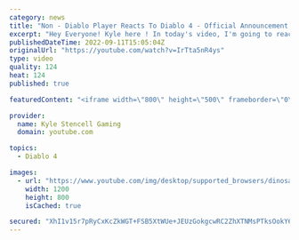 ```yaml
---
category: news
title: "Non - Diablo Player Reacts To Diablo 4 - Official Announcement Cinematic Trailer | Blizzcon 2019"
excerpt: "Hey Everyone! Kyle here ! In today's video, I'm going to react to Diablo 4 Cinematic Trailer. Let me know what you thought of this ..."
publishedDateTime: 2022-09-11T15:05:04Z
originalUrl: "https://youtube.com/watch?v=IrTta5nR4ys"
type: video
quality: 124
heat: 124
published: true

featuredContent: "<iframe width=\"800\" height=\"500\" frameborder=\"0\" src=\"https://www.youtube.com/embed/IrTta5nR4ys\" allow=\"accelerometer; autoplay; encrypted-media; gyroscope; picture-in-picture\" allowfullscreen></iframe>"

provider:
  name: Kyle Stencell Gaming
  domain: youtube.com

topics:
  - Diablo 4

images:
  - url: "https://www.youtube.com/img/desktop/supported_browsers/dinosaur.png"
    width: 1200
    height: 800
    isCached: true

secured: "XhI1v15r7pRyCxKcZkWGT+FSB5XtWUe+JEUzGokgcwRC2ZhXTNMsPTksOokY6Y2hndbpgDUaiFMQIgclmNkJG2fjh+fGhxfl94vJm4hIICGJo1mKhtLCbHxhUtqG0OtFPS/z1yAI//mh7SKip1jt08/dITCaOXimNhqPMZc6p/Rf5prql1UorDfxRQjp88qVWvYbHXS8je99VMvcD8xFEtoE2x1Wb1MWr3/YW4dv1S+hEB0/y2TBbVyGEXlvF2BOaSzOvgfS0vGuBn2qtACBAUC4JcjNvu3l25jfR6Lnjy8Bo/rSGYHJJXJ2mcYC6K5w4zYyLJX78SuAB4JqPh/W+tP3aAOO3uhtUNIStTY+oimcbs692o6VIH5daLYphuv7Ka7p4oDPslwCeGf0jdP/trP84jpVD4NbaHnNVetfu3g=;Ecz/8yIpnfXEMLRp7xz6SA=="
---
```


